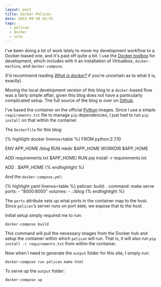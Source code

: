 ```yaml
---
layout: post
title: Docker Pelican
date: 2015-09-30 16:55
tags:
  - pelican
  - docker
  - site
---
```


I've been doing a lot of work lately to move my development workflow to a Docker-based one, and it's paid off quite a bit. I use the [Docker toolbox](https://www.docker.com/toolbox) for development, which includes with it an installation of Virtualbox, `docker-machine`, and `docker-compose`.

(I'd recommend reading [_What is docker?_](https://www.docker.com/whatisdocker) if you're uncertain as to what it is, exactly).

Moving the local development version of this blog to a `docker`-based flow was a fairly simple affair, given this blog does not have a particularly complicated setup. The full source of the blog is over on [Github](https://github.com/astrohckr/blog-src).

I've based the container on the official [Python](https://hub.docker.com/_/python/) images. Since I use a simple `requirements.txt` file to manage `pip` dependencies, I just had to run `pip install` on that within the container.

The `Dockerfile` for this blog:

{% highlight docker linenos=table %}
FROM python:2.7.10

ENV APP_HOME /blog
RUN mkdir $APP_HOME
WORKDIR $APP_HOME

ADD requirements.txt $APP_HOME/
RUN pip install -r requirements.txt

ADD . $APP_HOME
{% endhighlight %}


And the `docker-compose.yml`:

{% highlight yaml linenos=table %}
pelican:
  build: .
  command: make serve
  ports:
    - "8000:8000"
  volumes:
    - .:/blog
{% endhighlight %}

The `ports` attribute sets up what ports in the container map to the host. Since `pelican`'s server runs on port `8000`, we expose that to the host.

Initial setup simply required me to run:

```
docker-compose build
```

This command will pull the necessary images from the Docker hub and setup the container within which `pelican` will run. That is, it will also run `pip install -r requirements.txt` from within the container.

Now when I need to generate the `output` folder for this site, I simply run:

```
docker-compose run pelican make html
```

To serve up the `output` folder:

```
docker-compose up
```
